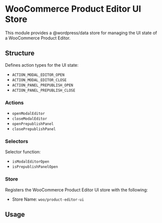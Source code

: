 # WooCommerce Product Editor UI Store

This module provides a @wordpress/data store for managing the UI state of a WooCommerce Product Editor.

## Structure

Defines action types for the UI state:

-   `ACTION_MODAL_EDITOR_OPEN`
-   `ACTION_MODAL_EDITOR_CLOSE`
-   `ACTION_PANEL_PREPUBLISH_OPEN`
-   `ACTION_PANEL_PREPUBLISH_CLOSE`

### Actions

-   `openModalEditor`
-   `closeModalEditor`
-   `openPrepublishPanel`
-   `closePrepublishPanel`

### Selectors

Selector function:

-   `isModalEditorOpen`
-   `isPrepublishPanelOpen`

### Store

Registers the WooCommerce Product Editor UI store with the following:

-   Store Name: `woo/product-editor-ui`

## Usage
